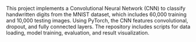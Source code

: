 This project implements a Convolutional Neural Network (CNN) to classify handwritten digits from the MNIST dataset, which includes 60,000 training and 10,000 testing images. Using PyTorch, the CNN features convolutional, dropout, and fully connected layers. The repository includes scripts for data loading, model training, evaluation, and result visualization.
